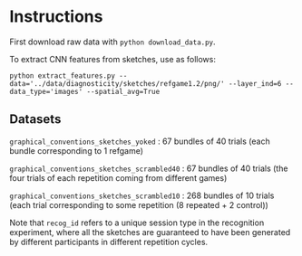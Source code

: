 # Instructions 

First download raw data with `python download_data.py`.

To extract CNN features from sketches, use as follows: 

`python extract_features.py --data='../data/diagnosticity/sketches/refgame1.2/png/' --layer_ind=6 --data_type='images' --spatial_avg=True`

## Datasets

`graphical_conventions_sketches_yoked` : 67 bundles of 40 trials (each bundle corresponding to 1 refgame)

`graphical_conventions_sketches_scrambled40` : 67 bundles of 40 trials (the four trials of each repetition coming from different games)

`graphical_conventions_sketches_scrambled10` : 268 bundles of 10 trials (each trial corresponding to some repetition (8 repeated + 2 control))

Note that `recog_id` refers to a unique session type in the recognition experiment, where all the sketches are guaranteed to have been generated by different participants in different repetition cycles.
